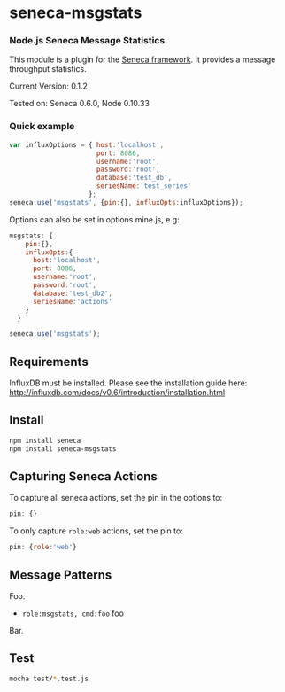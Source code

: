 # seneca-msgstats

### Node.js Seneca Message Statistics

This module is a plugin for the [Seneca
framework](http://senecajs.org). It provides a message throughput statistics.

Current Version: 0.1.2

Tested on: Seneca 0.6.0, Node 0.10.33


### Quick example


```JavaScript
var influxOptions = { host:'localhost',
                      port: 8086,
                      username:'root',
                      password:'root',
                      database:'test_db',
                      seriesName:'test_series'
                    };
seneca.use('msgstats', {pin:{}, influxOpts:influxOptions});
```

Options can also be set in options.mine.js, e.g:

```JavaScript
msgstats: {
    pin:{},
    influxOpts:{
      host:'localhost',
      port: 8086,
      username:'root',
      password:'root',
      database:'test_db2',
      seriesName:'actions'
    }
  }

seneca.use('msgstats');
```

## Requirements

InfluxDB must be installed. 
Please see the installation guide here:
http://influxdb.com/docs/v0.6/introduction/installation.html

## Install

```sh
npm install seneca
npm install seneca-msgstats
```

## Capturing Seneca Actions

To capture all seneca actions, set the pin in the options to:

```JavaScript
pin: {}
```

To only capture <code>role:web</code> actions, set the pin to:

```JavaScript
pin: {role:'web'}
```

## Message Patterns

Foo.

   * `role:msgstats, cmd:foo` foo

Bar.


## Test

```bash
mocha test/*.test.js
```

